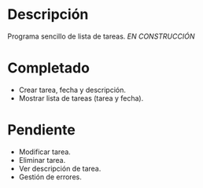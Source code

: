 # Descripción
Programa sencillo de lista de tareas. *EN CONSTRUCCIÓN*

# Completado
- Crear tarea, fecha y descripción.
- Mostrar lista de tareas (tarea y fecha).

# Pendiente
- Modificar tarea.
- Eliminar tarea.
- Ver descripción de tarea.
- Gestión de errores.
